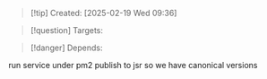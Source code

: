 
>[!tip] Created: [2025-02-19 Wed 09:36]

>[!question] Targets: 

>[!danger] Depends: 

run service under pm2
publish to  jsr so we have canonical versions